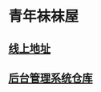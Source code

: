 # 青年袜袜屋


## [线上地址](http://socks.jrmoses.top/)

## [后台管理系统仓库](https://github.com/JokerChen-peng/qingniansocksHouse)
```
